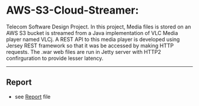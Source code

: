 AWS-S3-Cloud-Streamer:
================================
Telecom Software Design Project.
In this project, Media files is stored on an AWS S3 bucket is streamed from a Java implementation of VLC Media player named VLCj.
A REST API to this media player is developed using Jersey REST framework so that it was be accessed by making HTTP requests. 
The .war web files are run in Jetty server with HTTP2 confirguration to provide lesser latency. 

---------------------------------------------------------------------------------------------------------

## Report
* see [Report](https://github.com/shank7485/AWS-S3-Cloud-Streamer/raw/master/TSD%20Report.pdf) file
